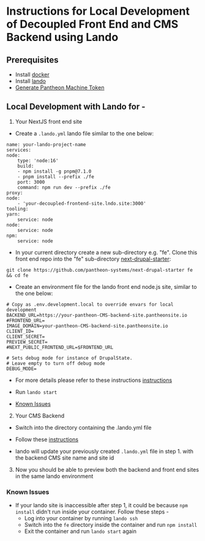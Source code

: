 # Instructions for Local Development of Decoupled Front End and CMS Backend using Lando

## Prerequisites

- Install [docker](https://docs.docker.com/get-docker/)
- Install [lando](https://docs.lando.dev/getting-started/installation.html)
- [Generate Pantheon Machine Token](https://pantheon.io/docs/machine-tokens#create-a-machine-token)

## Local Development with Lando for -

1. Your NextJS front end site

- Create a `.lando.yml` lando file similar to the one below:
        
```
name: your-lando-project-name
services:
node:
    type: 'node:16'
    build:
    - npm install -g pnpm@7.1.0
    - pnpm install --prefix ./fe
    port: 3000
    command: npm run dev --prefix ./fe
proxy:
node:
    - 'your-decoupled-frontend-site.lndo.site:3000'
tooling:
yarn:
    service: node
node:
    service: node
npm:
    service: node
``` 

- In your current directory create a new sub-directory e.g. "fe". Clone this front end repo into the "fe" sub-directory [next-drupal-starter](https://github.com/pantheon-systems/next-drupal-starter):
        
```
git clone https://github.com/pantheon-systems/next-drupal-starter fe && cd fe
```    

- Create an environment file for the lando front end node.js site, similar to the one below:
        
```
# Copy as .env.development.local to override envars for local development
BACKEND_URL=https://your-pantheon-CMS-backend-site.pantheonsite.io
#FRONTEND_URL=
IMAGE_DOMAIN=your-pantheon-CMS-backend-site.pantheonsite.io
CLIENT_ID=
CLIENT_SECRET=
PREVIEW_SECRET=
#NEXT_PUBLIC_FRONTEND_URL=$FRONTEND_URL

# Sets debug mode for instance of DrupalState.
# Leave empty to turn off debug mode
DEBUG_MODE=
```

- For more details please refer to these instructions [instructions](https://github.com/pantheon-systems/next-drupal-starter#pantheon-decoupled-kit-next-drupal-starter)

- Run `lando start`

- [Known Issues](#known-issues)

2. Your CMS Backend
- Switch into the directory containing the .lando.yml file

- Follow these [instructions](https://github.com/pantheon-systems/decoupled-kit-js/tree/canary/web/docs/Backend%20Starters/Decoupled%20Drupal/lando-template-for-local-dev-backend-only.md)

- lando will update your previously created `.lando.yml` file in step 1. with the backend CMS site name and site id

3. Now you should be able to preview both the backend and front end sites in the same lando environment

### Known Issues

- If your lando site is inaccessible after step 1, it could be because `npm install` didn't run inside your container. Follow these steps -
    - Log into your container by running `lando ssh`
    - Switch into the `fe` directory inside the container and run `npm install`
    - Exit the container and run `lando start` again
